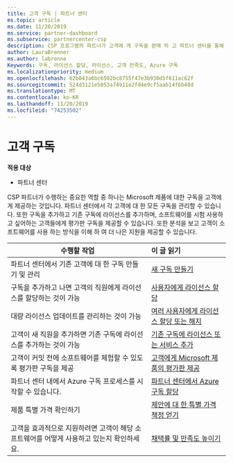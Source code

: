 ```yaml
---
title: 고객 구독 | 파트너 센터
ms.topic: article
ms.date: 11/20/2019
ms.service: partner-dashboard
ms.subservice: partnercenter-csp
description: CSP 프로그램의 파트너가 고객에 게 구독을 판매 하 고 파트너 센터를 통해 관리 하는 방법을 알아봅니다.
author: LauraBrenner
ms.author: labrenne
Keywords: 구독, 라이선스 할당, 라이선스, 고객 만족도, Azure 구독
ms.localizationpriority: medium
ms.openlocfilehash: 62b043a6bc6502bc8755f47e3b930d5f611ac62f
ms.sourcegitcommit: 524d3121e5053a74911e2fd4e9cf5aab14f6b48d
ms.translationtype: MT
ms.contentlocale: ko-KR
ms.lasthandoff: 11/20/2019
ms.locfileid: "74253502"
---
```

# <a name="customer-subscriptions"></a>고객 구독

**적용 대상**

-  파트너 센터

CSP 파트너가 수행하는 중요한 역할 중 하나는 Microsoft 제품에 대한 구독을 고객에게 제공하는 것입니다. 파트너 센터에서 각 고객에 대 한 모든 구독을 관리할 수 있습니다. 또한 구독을 추가하고 기존 구독에 라이선스를 추가하며, 소프트웨어를 시험 사용하고 싶어하는 고객들에게 평가판 구독을 제공할 수 있습니다. 또한 분석을 보고 고객이 소프트웨어를 사용 하는 방식을 이해 하 여 더 나은 지원을 제공할 수 있습니다.

|**수행할 작업**   |**이 글 읽기**   |
|----------------------|:----------------------|
|파트너 센터에서 기존 고객에 대 한 구독 만들기 및 관리|[새 구독 만들기](create-a-new-subscription.md)|
|구독을 추가하고 나면 고객의 직원에게 라이선스를 할당하는 것이 가능  |[사용자에게 라이선스 할당](assign-licenses-to-users.md)|
|대량 라이선스 업데이트를 관리하는 것이 가능   |[여러 사용자에게 라이선스 할당 또는 해지](bulk-license-provisioning-for-multiple-users.md)|
|고객이 새 직원을 추가하면 기존 구독에 라이선스를 추가하는 것이 가능   |[기존 구독에 라이선스 또는 서비스 추가](add-licenses-or-services-to-an-existing-subscription.md)|
|고객이 커밋 전에 소프트웨어를 체험할 수 있도록 평가판 구독을 제공    |[고객에게 Microsoft 제품의 평가판 제공](offer-your-customers-trials-of-microsoft-products.md)|
|파트너 센터 내에서 Azure 구독 프로세스를 시작할 수 있습니다.   |[파트너 센터에서 Azure 구독 할당](assign-azure-subscriptions.md)|
|제품 특별 가격 확인하기   |[제안에 대 한 특별 가격 책정 얻기](get-special-pricing-for-offers.md)|
|고객을 효과적으로 지원하려면 고객이 해당 소프트웨어를 어떻게 사용하고 있는지 확인하세요.   | [채택률 및 만족도 높이기](increasing-adoption-and-satisfaction.md)   | 

































 

 



